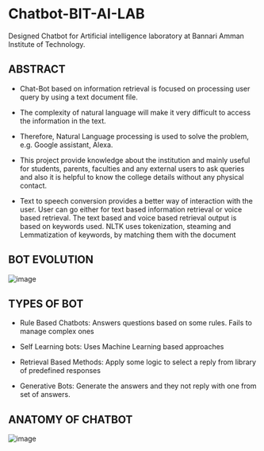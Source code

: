 # Chatbot-BIT-AI-LAB
Designed Chatbot for Artificial intelligence laboratory at Bannari Amman Institute of Technology.

## ABSTRACT

* Chat-Bot based on information retrieval is focused on processing user
query by using a text document file.

* The complexity of natural language will make it very difficult to access
the information in the text.

* Therefore, Natural Language processing is used to solve the problem,
e.g. Google assistant, Alexa.

* This project provide knowledge about the institution and mainly useful
for students, parents, faculties and any external users to ask queries and
also it is helpful to know the college details without any physical
contact.

* Text to speech conversion provides a better way of interaction with the
user. User can go either for text based information retrieval or voice
based retrieval. The text based and voice based retrieval output is based
on keywords used. NLTK uses tokenization, steaming and
Lemmatization of keywords, by matching them with the document

## BOT EVOLUTION
![image](https://user-images.githubusercontent.com/125637832/222304972-f0979a89-ccb6-418c-94c0-a097fef98672.png)

## TYPES OF BOT
* Rule Based Chatbots: Answers questions based on some rules. Fails to
manage complex ones

* Self Learning bots: Uses Machine Learning based approaches

* Retrieval Based Methods: Apply some logic to select a reply from
library of predefined responses

* Generative Bots: Generate the answers and they not reply with one
from set of answers.

## ANATOMY OF CHATBOT
![image](https://user-images.githubusercontent.com/125637832/222305178-086390a5-ffcf-4e42-b474-837a69c1f204.png)

